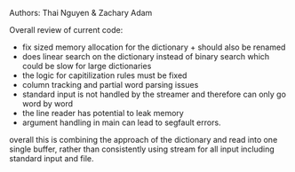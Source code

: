 Authors: Thai Nguyen & Zachary Adam

Overall review of current code: 

- fix sized memory allocation for the dictionary + should also be renamed
- does linear search on the dictionary instead of binary search which could be slow for large dictionaries
- the logic for capitilization rules must be fixed
- column tracking and partial word parsing issues
- standard input is not handled by the streamer and therefore can only go word by word
- the line reader has potential to leak memory
- argument handling in main can lead to segfault errors. 

overall this is combining the approach of the dictionary and read into one single buffer, rather than consistently 
using stream for all input including standard input and file.